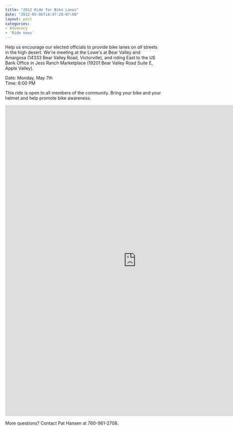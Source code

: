 ```yaml
---
title: "2012 Ride for Bike Lanes"
date: "2012-05-06T14:47:29-07:00"
layout: post
categories:
- Advocacy
- 'Ride news'
---
```


Help us encourage our elected officials to provide bike lanes on *all* streets in the high desert. We're meeting at the Lowe's at Bear Valley and Amargosa (14333 Bear Valley Road, Victorville), and riding East to the US Bank Office in Jess Ranch Marketplace (19201 Bear Valley Road Suite E, Apple Valley).  
  
Date: Monday, May 7th  
Time: 6:00 PM

This ride is open to all members of the community. Bring your bike and your helmet and help promote bike awareness.

<iframe class="scribd_iframe_embed" data-aspect-ratio="0.7729220222793488" frameborder="0" height="1000" id="250096729" loading="lazy" scrolling="no" src="https://www.scribd.com/embeds/250096729/content" title="20120507 Ride for Bike Lanes" width="840"></iframe><script type="text/javascript">          (function() { var scribd = document.createElement("script"); scribd.type = "text/javascript"; scribd.async = true; scribd.src = "https://www.scribd.com/javascripts/embed_code/inject.js"; var s = document.getElementsByTagName("script")[0]; s.parentNode.insertBefore(scribd, s); })()        </script>

More questions? Contact Pat Hansen at 760-961-2708.